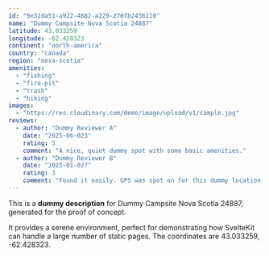 ```yaml
---
id: "9e31da51-a922-4682-a229-270fb2436110"
name: "Dummy Campsite Nova Scotia 24887"
latitude: 43.033259
longitude: -62.428323
continent: "north-america"
country: "canada"
region: "nova-scotia"
amenities:
  - "fishing"
  - "fire-pit"
  - "trash"
  - "hiking"
images:
  - "https://res.cloudinary.com/demo/image/upload/v1/sample.jpg"
reviews:
  - author: "Dummy Reviewer A"
    date: "2025-06-023"
    rating: 5
    comment: "A nice, quiet dummy spot with some basic amenities."
  - author: "Dummy Reviewer B"
    date: "2025-01-027"
    rating: 3
    comment: "Found it easily. GPS was spot on for this dummy location."
---
```


This is a **dummy description** for Dummy Campsite Nova Scotia 24887, generated for the proof of concept.

It provides a serene environment, perfect for demonstrating how SvelteKit can handle a large number of static pages. The coordinates are 43.033259, -62.428323.
